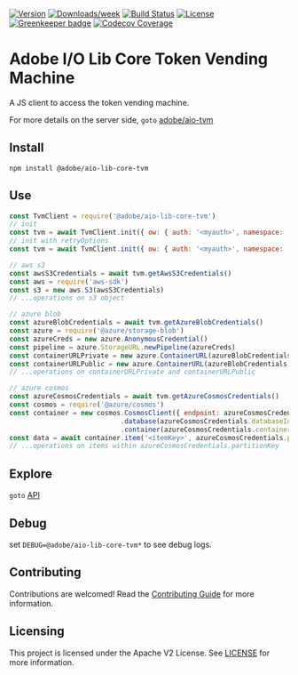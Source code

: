 [![Version](https://img.shields.io/npm/v/@adobe/aio-lib-core-tvm.svg)](https://npmjs.org/package/@adobe/aio-lib-core-tvm)
[![Downloads/week](https://img.shields.io/npm/dw/@adobe/aio-lib-core-tvm.svg)](https://npmjs.org/package/@adobe/aio-lib-core-tvm)
[![Build Status](https://travis-ci.com/adobe/aio-lib-core-tvm.svg?branch=master)](https://travis-ci.com/adobe/aio-lib-core-tvm)
[![License](https://img.shields.io/badge/License-Apache%202.0-blue.svg)](https://opensource.org/licenses/Apache-2.0) [![Greenkeeper badge](https://badges.greenkeeper.io/adobe/aio-lib-core-tvm.svg)](https://greenkeeper.io/)
[![Codecov
Coverage](https://img.shields.io/codecov/c/github/adobe/aio-lib-core-tvm/master.svg?style=flat-square)](https://codecov.io/gh/adobe/aio-lib-core-tvm/)

# Adobe I/O Lib Core Token Vending Machine

A JS client to access the token vending machine.

For more details on the server side, `goto` [adobe/aio-tvm](https://github.com/adobe/aio-tvm)

## Install

`npm install @adobe/aio-lib-core-tvm`

## Use

```javascript
const TvmClient = require('@adobe/aio-lib-core-tvm')
// init
const tvm = await TvmClient.init({ ow: { auth: '<myauth>', namespace: '<mynamespace>' } })
// init with retryOptions
const tvm = await TvmClient.init({ ow: { auth: '<myauth>', namespace: '<mynamespace>' }, retryOptions: { maxRetries: 5, retryMultiplier: 100} })

// aws s3
const awsS3Credentials = await tvm.getAwsS3Credentials()
const aws = require('aws-sdk')
const s3 = new aws.S3(awsS3Credentials)
// ...operations on s3 object

// azure blob
const azureBlobCredentials = await tvm.getAzureBlobCredentials()
const azure = require('@azure/storage-blob')
const azureCreds = new azure.AnonymousCredential()
const pipeline = azure.StorageURL.newPipeline(azureCreds)
const containerURLPrivate = new azure.ContainerURL(azureBlobCredentials.sasURLPrivate, pipeline)
const containerURLPublic = new azure.ContainerURL(azureBlobCredentials.sasURLPublic, pipeline)
// ...operations on containerURLPrivate and containerURLPublic

// azure cosmos
const azureCosmosCredentials = await tvm.getAzureCosmosCredentials()
const cosmos = require('@azure/cosmos')
const container = new cosmos.CosmosClient({ endpoint: azureCosmosCredentials.endpoint, tokenProvider: async () => azureCosmosCredentials.resourceToken })
                            .database(azureCosmosCredentials.databaseId)
                            .container(azureCosmosCredentials.containerId)
const data = await container.item('<itemKey>', azureCosmosCredentials.partitionKey).read()
// ...operations on items within azureCosmosCredentials.partitionKey
```

## Explore

`goto` [API](doc/api.md)

## Debug

set `DEBUG=@adobe/aio-lib-core-tvm*` to see debug logs.

## Contributing

Contributions are welcomed! Read the [Contributing Guide](./.github/CONTRIBUTING.md) for more information.

## Licensing

This project is licensed under the Apache V2 License. See [LICENSE](LICENSE) for more information.
